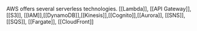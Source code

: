 AWS offers several serverless technologies.
[[Lambda]], [[API Gateway]], [[S3]], [[IAM]],[[DynamoDB]],[[Kinesis]],[[Cognito]],[[Aurora]], [[SNS]],[[SQS]], [[Fargate]], [[CloudFront]]